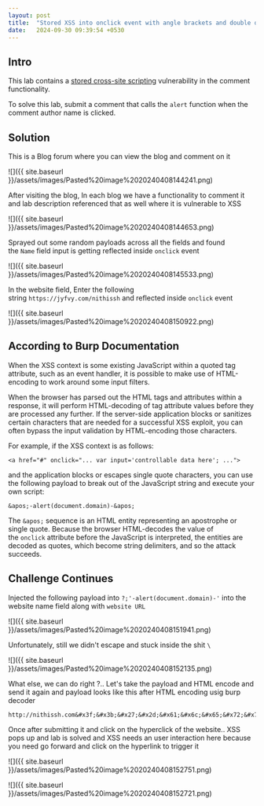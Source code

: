 ```yaml
---
layout: post
title:  "Stored XSS into onclick event with angle brackets and double quotes HTML-encoded"
date:   2024-09-30 09:39:54 +0530
---
```


## Intro

This lab contains a [stored cross-site scripting](https://portswigger.net/web-security/cross-site-scripting/stored) vulnerability in the comment functionality.

To solve this lab, submit a comment that calls the `alert` function when the comment author name is clicked.

  

## Solution

This is a Blog forum where you can view the blog and comment on it

  

![]({{ site.baseurl }}/assets/images/Pasted%20image%2020240408144241.png)  

  

After visiting the blog, In each blog we have a functionality to comment it and lab description referenced that as well where it is vulnerable to XSS

  

![]({{ site.baseurl }}/assets/images/Pasted%20image%2020240408144653.png)  

  

  

Sprayed out some random payloads across all the fields and found the `Name` field input is getting reflected inside `onclick` event

  

![]({{ site.baseurl }}/assets/images/Pasted%20image%2020240408145533.png)  

  

In the website field, Enter the following string `https://jyfvy.com/nithissh` and reflected inside `onclick` event

  

![]({{ site.baseurl }}/assets/images/Pasted%20image%2020240408150922.png)  

  

###   

## According to Burp Documentation

When the XSS context is some existing JavaScript within a quoted tag attribute, such as an event handler, it is possible to make use of HTML-encoding to work around some input filters.

  

When the browser has parsed out the HTML tags and attributes within a response, it will perform HTML-decoding of tag attribute values before they are processed any further. If the server-side application blocks or sanitizes certain characters that are needed for a successful XSS exploit, you can often bypass the input validation by HTML-encoding those characters.

  

For example, if the XSS context is as follows:

`<a href="#" onclick="... var input='controllable data here'; ...">`

and the application blocks or escapes single quote characters, you can use the following payload to break out of the JavaScript string and execute your own script:

`&apos;-alert(document.domain)-&apos;`

The `&apos;` sequence is an HTML entity representing an apostrophe or single quote. Because the browser HTML-decodes the value of the `onclick` attribute before the JavaScript is interpreted, the entities are decoded as quotes, which become string delimiters, and so the attack succeeds.

  

## Challenge Continues

Injected the following payload into `?;'-alert(document.domain)-'` into the website name field along with `website URL`

  

  

![]({{ site.baseurl }}/assets/images/Pasted%20image%2020240408151941.png)  

  

Unfortunately, still we didn't escape and stuck inside the shit `\`⁠

  

![]({{ site.baseurl }}/assets/images/Pasted%20image%2020240408152135.png)  

  

What else, we can do right ?.. Let's take the payload and HTML encode and send it again and payload looks like this after HTML encoding usig burp decoder

  

```
http://nithissh.com&#x3f;&#x3b;&#x27;&#x2d;&#x61;&#x6c;&#x65;&#x72;&#x74;&#x28;&#x64;&#x6f;&#x63;&#x75;&#x6d;&#x65;&#x6e;&#x74;&#x2e;&#x64;&#x6f;&#x6d;&#x61;&#x69;&#x6e;&#x29;&#x2d;&#x27;
```

  

Once after submitting it and click on the hyperclick of the website.. XSS pops up and lab is solved and XSS needs an user interaction here because you need go forward and click on the hyperlink to trigger it

  

  

![]({{ site.baseurl }}/assets/images/Pasted%20image%2020240408152751.png)  

  

![]({{ site.baseurl }}/assets/images/Pasted%20image%2020240408152721.png)
